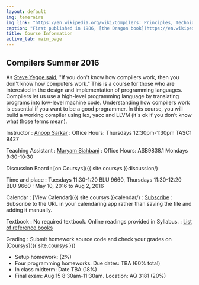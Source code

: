 ```yaml
---
layout: default
img: temeraire
img_link: "https://en.wikipedia.org/wiki/Compilers:_Principles,_Techniques,_and_Tools"
caption: "First published in 1986, [the Dragon book](https://en.wikipedia.org/wiki/Compilers:_Principles,_Techniques,_and_Tools) is widely regarded as the classic compiler textbook. Image from [Temeraire](https://en.wikipedia.org/wiki/Temeraire_(series))."
title: Course Information
active_tab: main_page 
---
```


## Compilers <span class="text-muted">Summer 2016</span>

As [Steve Yegge said](http://steve-yegge.blogspot.ca/2007/06/rich-programmer-food.html), "If you don't know how compilers work, then you don't know how computers work."  This is a course for those who are interested in the design and implementation of programming languages. Compilers let us use a high-level programming language by translating programs into low-level machine code. Understanding how compilers work is essential if you want to be a good programmer. In this course, you will build a working compiler using lex, yacc and LLVM (it's ok if you don't know what those terms mean).

Instructor
: [Anoop Sarkar](http://www.cs.sfu.ca/~anoop/) 
: Office Hours: Thursdays 12:30pm-1:30pm TASC1 9427

Teaching Assistant
: [Maryam Siahbani](http://www.cs.sfu.ca/~msiahban/personal/)
: Office Hours: ASB9838.1 Mondays 9:30-10:30

Discussion Board
: [on Coursys]({{ site.coursys }}discussion/)

Time and place
: Tuesdays 11:30-1:20 BLU 9660, Thursdays 11:30-12:20 BLU 9660
: May 10, 2016 to Aug 2, 2016

Calendar
: [View Calendar]({{ site.coursys }}calendar/)
: [Subscribe](https://courses.cs.sfu.ca/calendar/0261d2fe6030dc6570c3073ca9dd1a93/anoop)
: Subscribe to the URL in your calendaring app rather than saving the file and adding it manually.

Textbook
: No required textbook. Online readings provided in Syllabus.
: [List of reference books](textbook.html)

Grading
: Submit homework source code and check your grades on [Coursys]({{ site.coursys }})

* Setup homework: (2%)
* Four programming homeworks. Due dates: TBA (60% total)
* In class midterm: Date TBA (18%)
* Final exam: Aug 15 8:30am-11:30am. Location: AQ 3181 (20%)

